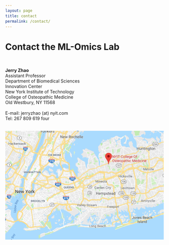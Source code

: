 ```yaml
---
layout: page
title: contact
permalink: /contact/
--- 
```


# Contact the ML-Omics Lab<br>
 <br>
 
**Jerry Zhao**<br>
Assistant Professor<br>
Department of Biomedical Sciences<br>
Innovation Center<br>
New York Institute of Technology<br>
College of Osteopathic Medicine<br>
Old Westbury, NY 11568<br>
 <br>
E-mail: jerryzhao (at) nyit.com<br>
Tel: 267 809 619 four<br>
 <br>

<img width="800" src="/img/ML_Omics_Lab_googlemap_1.png" data-action="zoom">



